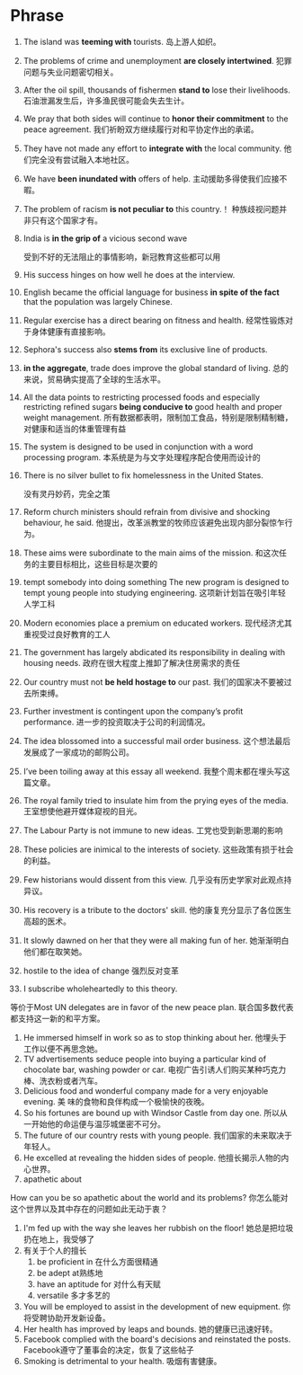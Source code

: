 # Phrase

1. The island was **teeming with** tourists. 岛上游人如织。

2. The problems of crime and unemployment **are closely intertwined**. 犯罪问题与失业问题密切相关。

3. After the oil spill, thousands of fishermen **stand to** lose their livelihoods. 石油泄漏发生后，许多渔民很可能会失去生计。

4. We pray that both sides will continue to **honor their commitment** to the peace agreement. 我们祈盼双方继续履行对和平协定作出的承诺。

5. They have not made any effort to **integrate with** the local community. 他们完全没有尝试融入本地社区。

6. We have **been inundated with** offers of help. 主动援助多得使我们应接不暇。

7. The problem of racism **is not peculiar to** this country.！ 种族歧视问题并非只有这个国家才有。

8. India is **in the grip of** a vicious second wave

   受到不好的无法阻止的事情影响，新冠教育这些都可以用

9. His success hinges on how well he does at the interview.

10. English became the official language for business **in spite of the fact** that the population was largely Chinese.

11. Regular exercise has a direct bearing on fitness and health. 经常性锻炼对于身体健康有直接影响。

12. Sephora's success also **stems from** its exclusive line of products.

13. **in the aggregate**, trade does improve the global standard of living. 总的来说，贸易确实提高了全球的生活水平。

14. All the data points to restricting processed foods and especially restricting refined sugars **being conducive to** good health and proper weight management. 所有数据都表明，限制加工食品，特别是限制精制糖，对健康和适当的体重管理有益

15. The system is designed to be used in conjunction with a word processing program. 本系统是为与文字处理程序配合使用而设计的

16. There is no silver bullet to fix homelessness in the United States.

    没有灵丹妙药，完全之策

17. Reform church ministers should refrain from divisive and shocking behaviour, he said. 他提出，改革派教堂的牧师应该避免出现内部分裂惊乍行为。

18. These aims were subordinate to the main aims of the mission. 和这次任务的主要目标相比，这些目标是次要的

19. tempt somebody into doing something The new program is designed to tempt young people into studying engineering. 这项新计划旨在吸引年轻人学工科

20. Modern economies place a premium on educated workers. 现代经济尤其重视受过良好教育的工人

21. The government has largely abdicated its responsibility in dealing with housing needs. 政府在很大程度上推卸了解决住房需求的责任

22. Our country must not **be held hostage to** our past. 我们的国家决不要被过去所束缚。

23. Further investment is contingent upon the company’s profit performance. 进一步的投资取决于公司的利润情况。

24. The idea blossomed into a successful mail order business. 这个想法最后发展成了一家成功的邮购公司。

25. I’ve been toiling away at this essay all weekend. 我整个周末都在埋头写这篇文章。

26. The royal family tried to insulate him from the prying eyes of the media. 王室想使他避开媒体窥视的目光。

27. The Labour Party is not immune to new ideas. 工党也受到新思潮的影响

28. These policies are inimical to the interests of society. 这些政策有损于社会的利益。

29. Few historians would dissent from this view. 几乎没有历史学家对此观点持异议。

30. His recovery is a tribute to the doctors' skill. 他的康复充分显示了各位医生高超的医术。

31. It slowly dawned on her that they were all making fun of her. 她渐渐明白他们都在取笑她。

32. hostile to the idea of change 强烈反对变革

33. I subscribe wholeheartedly to this theory.

等价于Most UN delegates are in favor of the new peace plan. 联合国多数代表都支持这一新的和平方案。

1. He immersed himself in work so as to stop thinking about her. 他埋头于工作以便不再思念她。
2. TV advertisements seduce people into buying a particular kind of chocolate bar, washing powder or car. 电视广告引诱人们购买某种巧克力棒、洗衣粉或者汽车。
3. Delicious food and wonderful company made for a very enjoyable evening. 美 味的食物和良伴构成一个极愉快的夜晚。
4. So his fortunes are bound up with Windsor Castle from day one. 所以从一开始他的命运便与温莎城堡密不可分。
5. The future of our country rests with young people. 我们国家的未来取决于年轻人。
6. He excelled at revealing the hidden sides of people. 他擅长揭示人物的内心世界。
7. apathetic about

How can you be so apathetic about the world and its problems? 你怎么能对这个世界以及其中存在的问题如此无动于衷？

1. I'm fed up with the way she leaves her rubbish on the floor! 她总是把垃圾扔在地上，我受够了
2. 有关于个人的擅长
   1. be proficient in 在什么方面很精通
   2. be adept at熟练地
   3. have an aptitude for 对什么有天赋
   4. versatile 多才多艺的
3. You will be employed to assist in the development of new equipment. 你将受聘协助开发新设备。
4. Her health has improved by leaps and bounds. 她的健康已迅速好转。
5. Facebook complied with the board's decisions and reinstated the posts. Facebook遵守了董事会的决定，恢复了这些帖子
6. Smoking is detrimental to your health. 吸烟有害健康。
